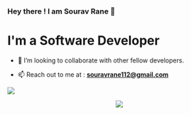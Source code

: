 ### Hey there ! I am Sourav Rane 👋

<h1 align="left">I'm a Software Developer</h1>

- 👯 I’m looking to collaborate with other fellow developers.

- 📫 Reach out to me at : **souravrane112@gmail.com**

<a href="https://github.com/souravrane/github-profile-views-counter">
    <img src="https://komarev.com/ghpvc/?username=souravrane">
</a>

<p align="center">
    <a href="https://www.linkedin.com/in/sourav-rane-57604a119/" target="blank"><img src="https://img.icons8.com/cute-clipart/30/000000/linkedin.png"/></a>
</p>


